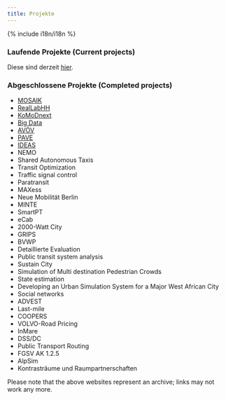 ```yaml
---
title: Projekte
---
```


{% include i18n/i18n %}

### Laufende Projekte (Current projects)

Diese sind derzeit [hier](https://www.tu.berlin/vsp/forschung/projekte/laufende-projekte).

### Abgeschlossene Projekte (Completed projects)

<!-- This is the starting point for moving the static web pages of the completed projects to here.  We would need one web page per project, i.e., say, nemo.html or nemo.md.  It should be possible to copy them from the google docs copies that Nadia Dautel took.  Alternatively from the html copy that Jakub Wilk took, or from archive.org .   kai, nov'23 -->

<!-- <li ><span class="c5"><a class="c1" href="https://www.google.com/url?q=https://www.bmdv.bund.de/SharedDocs/DE/Artikel/DG/AVF-projekte/reallabhh.html&amp;sa=D&amp;source=editors&amp;ust=1700664889626586&amp;usg=AOvVaw2K_GjKA2kl2b1PCHZh8FLD">RealLabHH</a></span></li> -->

<!-- <li ><span class="c5"><a class="c1" href="https://www.google.com/url?q=https://bmdv.bund.de/SharedDocs/DE/Artikel/DG/AVF-projekte/komodnext.html&amp;sa=D&amp;source=editors&amp;ust=1700664889626879&amp;usg=AOvVaw1y2AW1oSDXfEVzU59kBcyd">KoMoDnext</a></span></li> -->

<!-- <li ><span class="c2">Big Data</span></li> -->

<!-- <li ><span class="c5"><a class="c1" href="https://www.google.com/url?q=https://bmdv.bund.de/SharedDocs/DE/Artikel/DG/AVF-projekte/avoev.html&amp;sa=D&amp;source=editors&amp;ust=1700664889627193&amp;usg=AOvVaw0XwmQCt0jhA6ktZIrKxD2M">AV&Ouml;V</a></span></li> -->

<!-- <li ><span class="c5"><a class="c1" href="https://www.google.com/url?q=https://bmdv.bund.de/SharedDocs/DE/Artikel/DG/AVF-projekte/pave.html&amp;sa=D&amp;source=editors&amp;ust=1700664889627358&amp;usg=AOvVaw0PeqaMk-1YWqgY5wVjxaSD">PAVE</a></span></li> -->

<!-- I kept the above links since they might be interesting for the corresponding sub-pages.  kai, nov'23 -->

- [MOSAIK](/projects/mosaik-2)
- [RealLabHH](/projects/RealLabHH)
- [KoMoDnext](/projects/KoMoDnext)
- [Big Data](/projects/BigData)
- [AVÖV](/projects/AVOeV)
- [PAVE](/projects/PAVE)
- [IDEAS](/projects/IDEAS)
- NEMO
- Shared Autonomous Taxis
- Transit Optimization
- Traffic signal control
- Paratransit
- MAXess
- Neue Mobilit&auml;t Berlin
- MINTE
- SmartPT
- eCab
- 2000-Watt City
- GRIPS
- BVWP
- Detaillierte Evaluation
- Public transit system analysis
- Sustain City
- Simulation of Multi destination Pedestrian Crowds
- State estimation
- Developing an Urban Simulation System for a Major West African City
- Social networks
- ADVEST
- Last-mile
- COOPERS
- VOLVO-Road Pricing
- InMare
- DSS/DC
- Public Transport Routing
- FGSV AK 1.2.5
- AlpSim
- Kontrastr&auml;ume und Raumpartnerschaften

Please note that the above websites represent an archive; links may not work any more.

